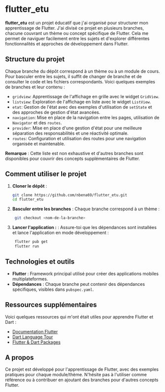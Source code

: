 # flutter_etu

**flutter_etu** est un projet éducatif que j'ai organisé pour structurer mon apprentissage de Flutter. J'ai divisé ce projet en plusieurs branches, chacune couvrant un thème ou concept spécifique de Flutter. Cela me permet de naviguer facilement entre les sujets et d'explorer différentes fonctionnalités et approches de développement dans Flutter.

## Structure du projet

Chaque branche du dépôt correspond à un thème ou à un module de cours. Pour basculer entre les sujets, il suffit de changer de branche et de consulter le code et les fichiers correspondants. Voici quelques exemples de branches et leur contenu :

- `gridview`: Apprentissage de l'affichage en grille avec le widget `GridView`.
- `listview`: Exploration de l'affichage en liste avec le widget `ListView`.
- `etat`: Gestion de l'état avec des exemples d'utilisation de `setState` et des approches de gestion d'état avancées.
- `navigation`: Mise en place de la navigation entre les pages, utilisation de `Navigator` et des `routes`.
- `provider`: Mise en place d'une gestion d'état pour une meilleure séparation des responsabilités et une réactivité optimale.
- `routes`: Configuration et utilisation des routes pour une navigation organisée et maintenable.

**Remarque** : Cette liste est non exhaustive et d'autres branches sont disponibles pour couvrir des concepts supplémentaires de Flutter.

## Comment utiliser le projet

1. **Cloner le dépôt** :
   ```bash
   git clone https://github.com/nbena69/flutter_etu.git
   cd flutter_etu
    ```
2. **Basculer entre les branches** :
   Chaque branche correspond à un thème :
   ```bash
    git checkout <nom-de-la-branche>
    ```
3. **Lancer l'application :** :
   Assure-toi que les dépendances sont installées et lance l'application en mode développement :
   ```bash
    flutter pub get
    flutter run
    ```


## Technologies et outils

- **Flutter** : Framework principal utilisé pour créer des applications mobiles multiplateformes.
- **Dépendances** : Chaque branche peut contenir des dépendances spécifiques, visibles dans `pubspec.yaml`.

## Ressources supplémentaires

Voici quelques ressources qui m'ont était utiles pour apprendre Flutter et Dart :

- [Documentation Flutter](https://flutter.dev/docs)
- [Dart Language Tour](https://dart.dev/guides/language/language-tour)
- [Flutter & Dart Packages](https://pub.dev/)

## A propos

Ce projet est développé pour l'apprentissage de Flutter, avec des exemples pratiques pour chaque module/thème. N'hésite pas à l'utiliser comme référence ou à contribuer en ajoutant des branches pour d'autres concepts Flutter.
